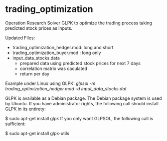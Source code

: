 # trading_optimization
Operation Research Solver GLPK to optimize the trading process taking predicted stock prices as inputs.

Updated Files:
- trading_optimization_hedger.mod: long and short 
- trading_optimization_buyer.mod  : long only
- input_data_stocks.data
  - prepared data using predicted stock prices for next 7 days
  - correlation matrix was caculated
  - return per day 

Example under Linux using GLPK:
*glpsol -m trading_optimization_hedger.mod -d input_data_stocks.dat*

GLPK is available as a Debian package. The Debian package system is used by Ubuntu. If you have administrator rights, the following call should install GLPK in its entirety:

$ sudo apt-get install glpk
If you only want GLPSOL, the following call is sufficient:

$ sudo apt-get install glpk-utils
